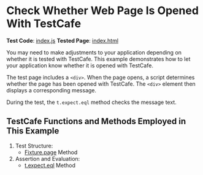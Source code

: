 # Check Whether Web Page Is Opened With TestCafe

**Test Code**: [index.js](index.js)
**Tested Page**: [index.html](index.html)

You may need to make adjustments to your application depending on whether it is tested with TestCafe. This example demonstrates how to let your application know whether it is opened with TestCafe.

The test page includes a `<div>`. When the page opens, a script determines whether the page has been opened with TestCafe. The `<div>` element then displays a corresponding message.

During the test, the `t.expect.eql` method checks the message text.

## TestCafe Functions and Methods Employed in This Example

1. Test Structure:
   - [Fixture.page](https://devexpress.github.io/testcafe/documentation/reference/test-api/fixture/page.html) Method
2. Assertion and Evaluation:
   - [t.expect.eql](https://devexpress.github.io/testcafe/documentation/reference/test-api/testcontroller/expect/eql.html) Method
